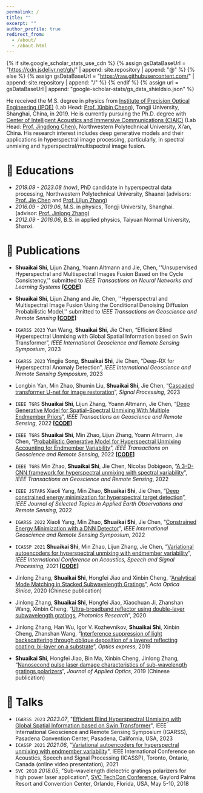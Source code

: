 ```yaml
---
permalink: /
title: ""
excerpt: ""
author_profile: true
redirect_from: 
  - /about/
  - /about.html
---
```


{% if site.google_scholar_stats_use_cdn %}
{% assign gsDataBaseUrl = "https://cdn.jsdelivr.net/gh/" | append: site.repository | append: "@" %}
{% else %}
{% assign gsDataBaseUrl = "https://raw.githubusercontent.com/" | append: site.repository | append: "/" %}
{% endif %}
{% assign url = gsDataBaseUrl | append: "google-scholar-stats/gs_data_shieldsio.json" %}

<span class='anchor' id='about-me'></span>

He received the M.S. degree in physics from [Institute of Precision Optical Engineering (IPOE)](https://ipoe.tongji.edu.cn/en/) (Lab Head: [Prof. Xinbin Cheng](https://scholar.google.com/citations?user=Ee4x85wAAAAJ&hl=en)), Tongji University, Shanghai, China, in 2019. He is currently
pursuing the Ph.D. degree with [Center of Intelligent Acoustics and Immersive Communications (CIAIC)](https://ciaic.org/index.html) (Lab Head: [Prof. Jingdong Chen](https://scholar.google.com/citations?hl=en&user=hWAy1jcAAAAJ)),  Northwestern Polytechnical University, Xi’an, China.
His research interest includes deep generative models and their applications in hyperspectral image processing, particularly, in spectral unmixing and hyperspectral/multispectral image fusion.

 

# 📖 Educations
- *2019.09 - 2023.08 (now)*, PhD candidate in hyperspectral data processing, Northwestern Polytechnical University, Shaanxi (advisors: [Prof. Jie Chen](http://www.jie-chen.com/) and [Prof. Lijun Zhang](https://teacher.nwpu.edu.cn/2011010112.html))
- *2016.09 - 2019.06*, M.S. in physics, Tongji University, Shanghai. (advisor: [Prof. Jinlong Zhang](https://ipoe.tongji.edu.cn/en/info/1511/1702.htm))
- *2012.09 - 2016.06*, B.S. in applied physics, Taiyuan Normal University, Shanxi. 


# 📝 Publications 

- **Shuaikai Shi**, Lijun Zhang, Yoann Altmann and Jie, Chen, ''Unsupervised Hyperspectral and Multispectral Images Fusion Based on the Cycle Consistency,'' submitted to _IEEE Transactions on Neural Networks and Learning Systems_ [**[CODE]**](https://github.com/shuaikaishi/CycFusion)

- **Shuaikai Shi**, Lijun Zhang and Jie, Chen, ''Hyperspectral and Multispectral Image Fusion Using the Conditional Denoising Diffusion Probabilistic Model,'' submitted to _IEEE Transactions on Geoscience and Remote Sensing_  [**[CODE]**](https://github.com/shuaikaishi/DDPMFus)

- ``IGARSS 2023`` Yun Wang, **Shuaikai Shi**, Jie Chen, “Efficient Blind Hyperspectral Unmixing with Global Spatial Information based on Swin Transformer”, _IEEE International Geoscience and Remote Sensing Symposium_, 2023  

- ``IGARSS 2023`` Yingjie Song, **Shuaikai Shi**, Jie Chen, “Deep-RX for Hyperspectral Anomaly Detection”, _IEEE International Geoscience and Remote Sensing Symposium_, 2023 

- Longbin Yan, Min Zhao, Shumin Liu, **Shuaikai Shi**, Jie Chen, “[Cascaded transformer U-net for image restoration](https://www.sciencedirect.com/science/article/pii/S0165168422004418)”, _Signal Processing_, 2023

- ``IEEE TGRS`` **Shuaikai Shi**, Lijun Zhang, Yoann Altmann, Jie Chen, “[Deep Generative Model for Spatial–Spectral Unmixing With Multiple Endmember Priors](https://ieeexplore.ieee.org/document/9759362)”, _IEEE Transactions on Geoscience and Remote Sensing_, 2022 [**[CODE]**](https://github.com/shuaikaishi/DGMSSU)

- ``IEEE TGRS`` **Shuaikai Shi**, Min Zhao, Lijun Zhang, Yoann Altmann, Jie Chen, “[Probabilistic Generative Model for Hyperspectral Unmixing Accounting for Endmember Variability](https://ieeexplore.ieee.org/document/9583297)”, _IEEE Transactions on Geoscience and Remote Sensing_, 2022 [**[CODE]**](https://github.com/shuaikaishi/PGMSU)

- ``IEEE TGRS`` Min Zhao, **Shuaikai Shi**, Jie Chen, Nicolas Dobigeon, “[A 3-D-CNN framework for hyperspectral unmixing with spectral variability](https://ieeexplore.ieee.org/document/9674908)”, _IEEE Transactions on Geoscience and Remote Sensing_, 2022

- ``IEEE JSTARS`` Xiaoli Yang, Min Zhao, **Shuaikai Shi**, Jie Chen, “[Deep constrained energy minimization for hyperspectral target detection](https://ieeexplore.ieee.org/document/9881882)”, _IEEE Journal of Selected Topics in Applied Earth Observations and Remote Sensing_, 2022

- ``IGARSS 2022`` Xiaoli Yang, Min Zhao, **Shuaikai Shi**, Jie Chen, “[Constrained Energy Minimization with a DNN Detector](https://ieeexplore.ieee.org/document/9884688)”, _IEEE International Geoscience and Remote Sensing Symposium_, 2022

- `ICASSP 2021` **Shuaikai Shi**, Min Zhao, Lijun Zhang, Jie Chen, “[Variational autoencoders for hyperspectral unmixing with endmember variability](https://ieeexplore.ieee.org/document/9414940)”, _IEEE International Conference on Acoustics, Speech and Signal Processing_, 2021  [**[CODE]**](https://github.com/shuaikaishi/PGMSU)

- Jinlong Zhang, **Shuaikai Shi**, Hongfei Jiao and Xinbin Cheng, “[Analytical Mode Matching in Stacked Subwavelength Gratings](https://www.opticsjournal.net/Articles/OJfdead0eda44b4cb8/Abstract)”, _Acta Optica Sinica_, 2020 (Chinese publication)

- Jinlong Zhang, **Shuaikai Shi**, Hongfei Jiao, Xiaochuan Ji, Zhanshan Wang, Xinbin Cheng, “[Ultra-broadband reflector using double-layer subwavelength gratings](https://opg.optica.org/prj/fulltext.cfm?uri=prj-8-3-426&id=427988), _Photonics Research_”, 2020

- Jinlong Zhang, Han Wu, Igor V. Kozhevnikov, **Shuaikai Shi**, Xinbin Cheng, Zhanshan Wang, “[Interference suppression of light backscattering through oblique deposition of a layered reflecting coating: bi-layer on a substrate](https://opg.optica.org/oe/fulltext.cfm?uri=oe-27-11-15262&id=412576)”, _Optics express_, 2019  

- **Shuaikai Shi**, Hongfei Jiao, Bin Ma, Xinbin Cheng, Jinlong Zhang, “[Nanosecond pulse laser damage characteristics of sub-wavelength gratings polarizers](http://www.yygx.net/en/article/doi/10.5768/JAO201940.0107002)”, _Journal of Applied Optics_, 2019 (Chinese publication) 







# 💬 Talks
- ``IGARSS 2023`` *2023.07*, "[Efficient Blind Hyperspectral Unmixing with Global Spatial Information based on Swin Transformer](https://2023.ieeeigarss.org/view_paper.php?PaperNum=2328)", IEEE International Geoscience and Remote Sensing Symposium (IGARSS), Pasadena Convention Center, Pasadena, California, USA, 2023
- ``ICASSP 2021`` *2021.06*, "[Variational autoencoders for hyperspectral unmixing with endmember variability](https://www.2021.ieeeicassp.org/2021.ieeeicassp.org/Papers/ViewPaper83b9.html?PaperNum=4085)", IEEE International Conference on Acoustics, Speech and Signal Processing (ICASSP), Toronto, Ontario, Canada (online video presentation), 2021
- ``SVC 2018`` *2018.05*, "Sub-wavelength dielectric gratings polarizers for high power laser application", [SVC TechCon Conference](https://www.svc.org/), Gaylord Palms Resort and Convention Center, Orlando, Florida, USA, May 5-10, 2018

